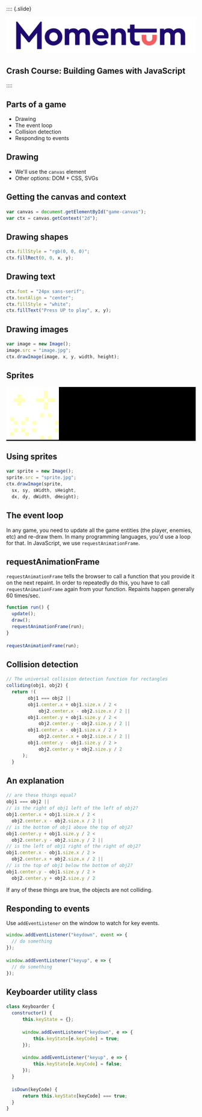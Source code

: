 :::: {.slide}

![](img/logo-main.png)

## Crash Course: Building Games with JavaScript

::::

## Parts of a game

* Drawing
* The event loop
* Collision detection
* Responding to events

## Drawing

* We'll use the `canvas` element
* Other options: DOM + CSS, SVGs

## Getting the canvas and context

```js
var canvas = document.getElementById("game-canvas");
var ctx = canvas.getContext("2d");
```

## Drawing shapes

```js
ctx.fillStyle = "rgb(0, 0, 0)";
ctx.fillRect(0, 0, x, y);
```

## Drawing text

```js
ctx.font = "24px sans-serif";
ctx.textAlign = "center";
ctx.fillStyle = "white";
ctx.fillText("Press UP to play", x, y);
```

## Drawing images

```js
var image = new Image();
image.src = "image.jpg";
ctx.drawImage(image, x, y, width, height);
```

## Sprites

<div style="background-color: black;">
<img src="/img/explosion.png">
</div>

## Using sprites

```js
var sprite = new Image();
sprite.src = "sprite.jpg";
ctx.drawImage(sprite, 
  sx, sy, sWidth, sHeight, 
  dx, dy, dWidth, dHeight);
```

## The event loop

In any game, you need to update all the game entities (the player, enemies, etc) and re-draw them. In many programming languages, you'd use a loop for that. In JavaScript, we use `requestAnimationFrame`.

## requestAnimationFrame

`requestAnimationFrame` tells the browser to call a function that you provide it on the next repaint. In order to repeatedly do this, you have to call `requestAnimationFrame` again from your function. Repaints happen generally 60 times/sec.

```js
function run() {
  update();
  draw();
  requestAnimationFrame(run);
}

requestAnimationFrame(run);
```

## Collision detection

```js
// The universal collision detection function for rectangles
colliding(obj1, obj2) {
  return !(
        obj1 === obj2 ||
        obj1.center.x + obj1.size.x / 2 <
            obj2.center.x - obj2.size.x / 2 ||
        obj1.center.y + obj1.size.y / 2 <
            obj2.center.y - obj2.size.y / 2 ||
        obj1.center.x - obj1.size.x / 2 >
            obj2.center.x + obj2.size.x / 2 ||
        obj1.center.y - obj1.size.y / 2 > 
            obj2.center.y + obj2.size.y / 2
      );
  }
```

## An explanation

```js
// are these things equal?
obj1 === obj2 || 
// is the right of obj1 left of the left of obj2?
obj1.center.x + obj1.size.x / 2 < 
  obj2.center.x - obj2.size.x / 2 ||
// is the bottom of obj1 above the top of obj2?
obj1.center.y + obj1.size.y / 2 < 
  obj2.center.y - obj2.size.y / 2 ||
// is the left of obj1 right of the right of obj2?
obj1.center.x - obj1.size.x / 2 > 
  obj2.center.x + obj2.size.x / 2 ||
// is the top of obj1 below the bottom of obj2?
obj1.center.y - obj1.size.y / 2 > 
  obj2.center.y + obj2.size.y / 2
```

If any of these things are true, the objects are not colliding.

## Responding to events

Use `addEventListener` on the window to watch for key events.

```js
window.addEventListener("keydown", event => {
  // do something
});

window.addEventListener("keyup", e => {
  // do something
});
```

## Keyboarder utility class

```js
class Keyboarder {
  constructor() {
      this.keyState = {};

      window.addEventListener("keydown", e => {
          this.keyState[e.keyCode] = true;
      });

      window.addEventListener("keyup", e => {
          this.keyState[e.keyCode] = false;
      });
  }

  isDown(keyCode) {
      return this.keyState[keyCode] === true;
  }
}
```
